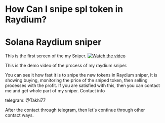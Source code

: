 # How Can I snipe spl token in Raydium?
# Solana Raydium sniper

This is the first screen of the my Sniper.
[![Watch the video](https://raw.githubusercontent.com/Takhi77/repository/master/thumbnail.png)](https://raw.githubusercontent.com/Takhi77/repository/master/video.mp4)

This is the demo video of the process of my raydium sniper.

You can see it how fast it is to snipe the new tokens in Raydium sniper,
It is showing buying, monitoring the price of the sniped token, then selling processes with the profit.
If you are satisfied with this, then you can contact me and get whole part of my sniper.
Contact info

telegram: @Takhi77

After the contact through telegram, then let's continue through other contact ways.
